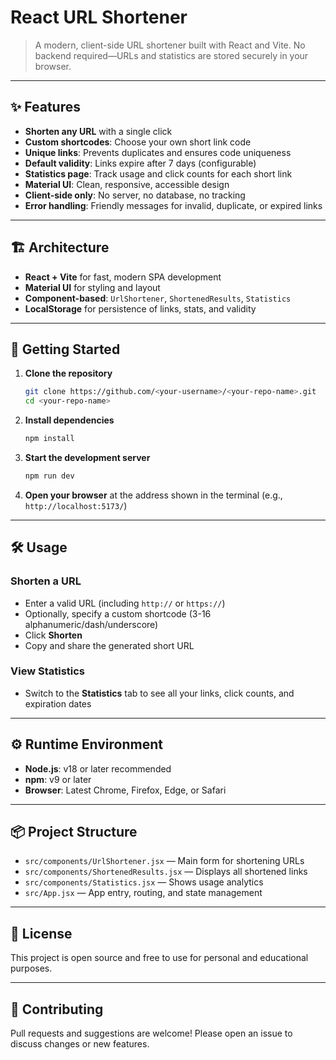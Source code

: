 


# React URL Shortener

>A modern, client-side URL shortener built with React and Vite. No backend required—URLs and statistics are stored securely in your browser.

---

## ✨ Features

- **Shorten any URL** with a single click
- **Custom shortcodes**: Choose your own short link code
- **Unique links**: Prevents duplicates and ensures code uniqueness
- **Default validity**: Links expire after 7 days (configurable)
- **Statistics page**: Track usage and click counts for each short link
- **Material UI**: Clean, responsive, accessible design
- **Client-side only**: No server, no database, no tracking
- **Error handling**: Friendly messages for invalid, duplicate, or expired links

---

## 🏗️ Architecture

- **React + Vite** for fast, modern SPA development
- **Material UI** for styling and layout
- **Component-based**: `UrlShortener`, `ShortenedResults`, `Statistics`
- **LocalStorage** for persistence of links, stats, and validity

---

## 🚀 Getting Started

1. **Clone the repository**
    ```sh
    git clone https://github.com/<your-username>/<your-repo-name>.git
    cd <your-repo-name>
    ```
2. **Install dependencies**
    ```sh
    npm install
    ```
3. **Start the development server**
    ```sh
    npm run dev
    ```
4. **Open your browser** at the address shown in the terminal (e.g., `http://localhost:5173/`)

---

## 🛠️ Usage

### Shorten a URL
- Enter a valid URL (including `http://` or `https://`)
- Optionally, specify a custom shortcode (3-16 alphanumeric/dash/underscore)
- Click **Shorten**
- Copy and share the generated short URL

### View Statistics
- Switch to the **Statistics** tab to see all your links, click counts, and expiration dates

---

## ⚙️ Runtime Environment

- **Node.js**: v18 or later recommended
- **npm**: v9 or later
- **Browser**: Latest Chrome, Firefox, Edge, or Safari

---

## 📦 Project Structure

- `src/components/UrlShortener.jsx` — Main form for shortening URLs
- `src/components/ShortenedResults.jsx` — Displays all shortened links
- `src/components/Statistics.jsx` — Shows usage analytics
- `src/App.jsx` — App entry, routing, and state management

---

## 📝 License

This project is open source and free to use for personal and educational purposes.

---

## 🤝 Contributing

Pull requests and suggestions are welcome! Please open an issue to discuss changes or new features.
